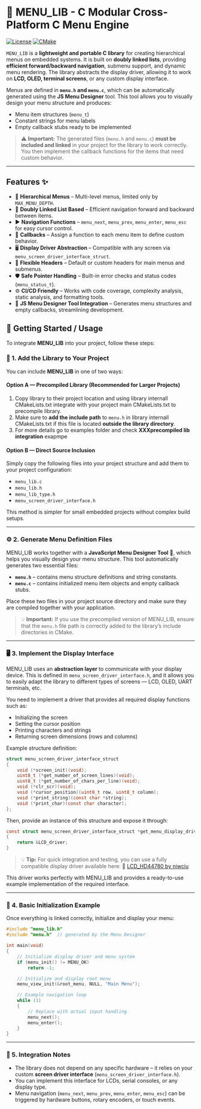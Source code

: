 # 📜 MENU_LIB - C Modular Cross-Platform C Menu Engine
[![License](https://img.shields.io/badge/license-MIT-blue.svg)](LICENSE)
[![CMake](https://img.shields.io/badge/build-cmake-green)](https://cmake.org/)

`MENU_LIB` is a **lightweight and portable C library** for creating hierarchical menus on embedded systems. It is built on **doubly linked lists**, providing **efficient forward/backward navigation**, submenu support, and dynamic menu rendering. The library abstracts the display driver, allowing it to work on **LCD, OLED, terminal screens**, or any custom display interface.

Menus are defined in **`menu.h` and `menu.c`**, which can be automatically generated using the **JS Menu Designer** tool. This tool allows you to visually design your menu structure and produces:

* Menu item structures (`menu_t`)
* Constant strings for menu labels
* Empty callback stubs ready to be implemented

> ⚠️ **Important:** The generated files (`menu.h` and `menu.c`) **must be included and linked** in your project for the library to work correctly. You then implement the callback functions for the items that need custom behavior.

---

## Features ✨

* 📂 **Hierarchical Menus** – Multi-level menus, limited only by `MAX_MENU_DEPTH`.
* 🔄 **Doubly Linked List Based** – Efficient navigation forward and backward between items.
* ▶️ **Navigation Functions** – `menu_next`, `menu_prev`, `menu_enter`, `menu_esc` for easy cursor control.
* 🔧 **Callbacks** – Assign a function to each menu item to define custom behavior.
* 🖥️ **Display Driver Abstraction** – Compatible with any screen via `menu_screen_driver_interface_struct`.
* 📝 **Flexible Headers** – Default or custom headers for main menus and submenus.
* 🛡️ **Safe Pointer Handling** – Built-in error checks and status codes (`menu_status_t`).
* ⚙️ **CI/CD Friendly** – Works with code coverage, complexity analysis, static analysis, and formatting tools.
* 🧩 **JS Menu Designer Tool Integration** – Generates menu structures and empty callbacks, streamlining development.

## 🚀 Getting Started / Usage

To integrate **MENU_LIB** into your project, follow these steps:

### 🧩 1. Add the Library to Your Project

You can include **MENU_LIB** in one of two ways:

#### Option A — Precompiled Library (Recommended for Larger Projects)

1. Copy library to their project location and using library internall CMakeLists.txt integrate with your project main CMakeLists.txt to precompile library.
2. Make sure to **add the include path** to `menu.h` in library internall CMakeLists.txt if this file is located **outside the library directory**.
3. For more details go to examples folder and check **XXXprecompiled lib integration** exapmpe

#### Option B — Direct Source Inclusion

Simply copy the following files into your project structure and add them to your project configuration:

* `menu_lib.c`
* `menu_lib.h`
* `menu_lib_type.h`
* `menu_screen_driver_interface.h`

This method is simpler for small embedded projects without complex build setups.

---

### ⚙️ 2. Generate Menu Definition Files

MENU_LIB works together with a **JavaScript Menu Designer Tool** 🧠, which helps you visually design your menu structure.
This tool automatically generates two essential files:

* **`menu.h`** – contains menu structure definitions and string constants.
* **`menu.c`** – contains initialized menu item objects and empty callback stubs.

Place these two files in your project source directory and make sure they are compiled together with your application.

> 💡 **Important:** If you use the precompiled version of MENU_LIB, ensure that the `menu.h` file path is correctly added to the library’s include directories in CMake.

---

### 🖥️ 3. Implement the Display Interface

MENU_LIB uses an **abstraction layer** to communicate with your display device.
This is defined in `menu_screen_driver_interface.h`, and it allows you to easily adapt the library to different types of screens — LCD, OLED, UART terminals, etc.

You need to implement a driver that provides all required display functions such as:

* Initializing the screen
* Setting the cursor position
* Printing characters and strings
* Returning screen dimensions (rows and columns)

Example structure definition:

```c
struct menu_screen_driver_interface_struct
{
    void (*screen_init)(void);
    uint8_t (*get_number_of_screen_lines)(void);
    uint8_t (*get_number_of_chars_per_line)(void);
    void (*clr_scr)(void);
    void (*cursor_position)(uint8_t row, uint8_t column);
    void (*print_string)(const char *string);
    void (*print_char)(const char character);
};
```

Then, provide an instance of this structure and expose it through:

```c
const struct menu_screen_driver_interface_struct *get_menu_display_driver_interface(void)
{
    return &LCD_driver;
}
```

> 💡 **Tip:** For quick integration and testing, you can use a fully compatible display driver available here:
> 🔗 [LCD_HD44780 by niwciu](https://github.com/niwciu/LCD_HD44780)

This driver works perfectly with MENU_LIB and provides a ready-to-use example implementation of the required interface.

---

### 🧭 4. Basic Initialization Example

Once everything is linked correctly, initialize and display your menu:

```c
#include "menu_lib.h"
#include "menu.h"  // generated by the Menu Designer

int main(void)
{
    // Initialize display driver and menu system
    if (menu_init() != MENU_OK)
        return -1;

    // Initialize and display root menu
    menu_view_init(&root_menu, NULL, "Main Menu");

    // Example navigation loop
    while (1)
    {
        // Replace with actual input handling
        menu_next();
        menu_enter();
    }
}
```

---

### 🧱 5. Integration Notes

* The library does not depend on any specific hardware – it relies on your custom **screen driver interface** (`menu_screen_driver_interface.h`).
* You can implement this interface for LCDs, serial consoles, or any display type.
* Menu navigation (`menu_next`, `menu_prev`, `menu_enter`, `menu_esc`) can be triggered by hardware buttons, rotary encoders, or touch events.
